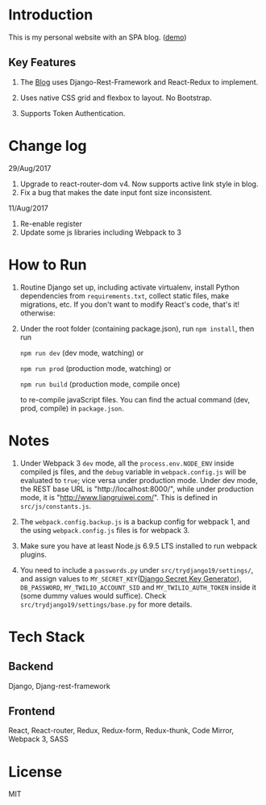 # Introduction
This is my personal website with an SPA blog. ([demo](http://www.liangruiwei.com))

## Key Features
1. The [Blog](http://www.liangruiwei.com/posts) uses Django-Rest-Framework and React-Redux to implement.

2. Uses native CSS grid and flexbox to layout. No Bootstrap.

3. Supports Token Authentication.

# Change log
29/Aug/2017
1. Upgrade to react-router-dom v4. Now supports active link style in blog.
2. Fix a bug that makes the date input font size inconsistent.

11/Aug/2017
1. Re-enable register
2. Update some js libraries including Webpack to 3




# How to Run
1. Routine Django set up, including activate virtualenv, install Python dependencies from `requirements.txt`, collect static files, make migrations, etc. If you don't want to modify React's code, that's it! otherwise:

2. Under the root folder (containing package.json), run `npm install`, then run

    `npm run dev` (dev mode, watching) or
  
    `npm run prod` (production mode, watching) or

    `npm run build` (production mode, compile once)

    to re-compile javaScript files. You can find the actual command (dev, prod, compile) in `package.json`.

# Notes
1. Under Webpack 3 `dev` mode, all the `process.env.NODE_ENV` inside compiled js files, and the `debug` variable in `webpack.config.js` will be evaluated to `true`; vice versa under production mode.
    Under dev mode, the REST base URL is "http://localhost:8000/", while under production mode, it is "http://www.liangruiwei.com/". This is defined in `src/js/constants.js`.

2. The `webpack.config.backup.js` is a backup config for webpack 1, and the using `webpack.config.js` files is for webpack 3.

3. Make sure you have at least Node.js 6.9.5 LTS installed to run webpack plugins.

4. You need to include a `passwords.py` under `src/trydjango19/settings/`, and assign values to `MY_SECRET_KEY`([Django Secret Key Generator](http://www.miniwebtool.com/django-secret-key-generator/)), `DB_PASSWORD`, `MY_TWILIO_ACCOUNT_SID` and `MY_TWILIO_AUTH_TOKEN` inside it (some dummy values would suffice). Check `src/trydjango19/settings/base.py` for more details. 


# Tech Stack
## Backend
Django, Djang-rest-framework

## Frontend
React, React-router, Redux, Redux-form, Redux-thunk, Code Mirror, Webpack 3, SASS

# License
MIT

